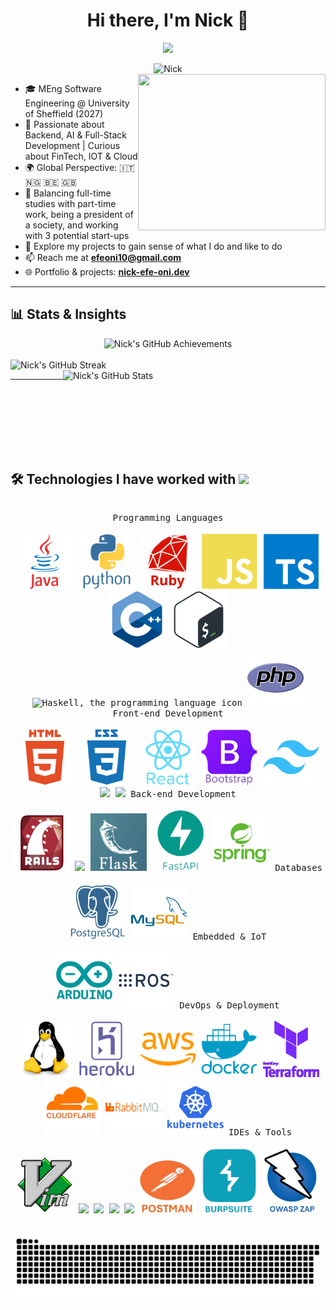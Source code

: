 <h1 align="center">Hi there, I'm Nick 👋</h1>

<p align='center'>
  <img src="https://readme-typing-svg.herokuapp.com?color=%2336BCF7&size=25&center=true&vCenter=true&width=783&height=75&lines=I'm+Nick+Efe+Oni,+a+Software+Engineering+Student++++;A+Full+Stack+Developer+and+an+Automation+Enthusiast;">
</p>
<div align='center'>
    <img src="https://komarev.com/ghpvc/?username=VictoriousWealth&label=PROFILE%20VIEWS&color=blue&style=flat?" alt="Nick" height=25px, width=190px />
  
</div>

<img align="right" src="https://media.giphy.com/media/QvpqTCiEcwtvx6wwJK/giphy.gif" width="300" height="250" frameBorder="0" class="giphy-embed" allowFullScreen />


<ul>
  <li>🎓 MEng Software Engineering @ University of Sheffield (2027)</li>
  <li>🔭 Passionate about Backend, AI & Full-Stack Development | Curious about FinTech, IOT & Cloud</li>
  <li>🌍 Global Perspective: 🇮🇹 🇳🇬 🇧🇪 🇬🇧</li>
  <li>💼 Balancing full-time studies with part-time work, being a president of a society, and working with 3 potential start-ups</li>
  <li>🚀 Explore my projects to gain sense of what I do and like to do</li>
  <li>📫 Reach me at <a href="mailto:efeoni10@gmail.com"><b>efeoni10@gmail.com</b></a></li>
  <li>🌐 Portfolio & projects: <a href="https://nick-efe-oni.dev" target="_blank"><b>nick-efe-oni.dev</b></a></li>
</ul>

---

## 📊 Stats & Insights


<div align="center">
  <img src="https://github-profile-summary-cards.vercel.app/api/cards/profile-details?username=VictoriousWealth&theme=tokyonight" alt="Nick's GitHub Achievements" />
</div>

<br>

<div>
  <img src="https://github-readme-streak-stats.herokuapp.com/?user=VictoriousWealth&theme=tokyonight" alt="Nick's GitHub Streak" width="450em" />
  <img align="right" src="https://github-readme-stats.vercel.app/api?username=VictoriousWealth&show_icons=true&theme=tokyonight" alt="Nick's GitHub Stats" width="420em" />
</div>


---


<br/><br/><br/><br/><br/><br/>

## 🛠️ Technologies I have worked with <img src="https://media2.giphy.com/media/QssGEmpkyEOhBCb7e1/giphy.gif?cid=ecf05e47a0n3gi1bfqntqmob8g9aid1oyj2wr3ds3mg700bl&rid=giphy.gif" width=32px>

<p style="display: inline-block; text-align: center;">
  
  <kbd>
    <kbd>Programming Languages</kbd>
    <br><br>
    <img title='Java' alt='Java, the programming language icon' width="90px" src="https://github.com/devicons/devicon/blob/v2.16.0/icons/java/java-original-wordmark.svg" />
    <img title='Python' alt='Python, the programming language icon' width="90px" src="https://github.com/devicons/devicon/blob/v2.16.0/icons/python/python-original-wordmark.svg" />
    <img title='Ruby' alt='Ruby, the programming language icon' width="90px" src="https://github.com/devicons/devicon/blob/v2.16.0/icons/ruby/ruby-plain-wordmark.svg" />
    <img title='JavaScript' alt='JavaScript, the programming language icon' width="90px" src="https://github.com/devicons/devicon/blob/v2.16.0/icons/javascript/javascript-plain.svg" />
    <img title='TypeScript' alt='TypeScript, the programming language icon' width="90px" src="https://github.com/devicons/devicon/blob/v2.16.0/icons/typescript/typescript-original.svg" />
    <img title='C++' alt='C++, the programming language icon' width="90px" src="https://github.com/devicons/devicon/blob/v2.16.0/icons/cplusplus/cplusplus-original.svg" />
    <img title='Bash' alt='Bash, the programming language icon' width="90px" src="https://github.com/devicons/devicon/blob/v2.16.0/icons/bash/bash-original.svg" />
    <img title='Haskell' alt='Haskell, the programming language icon' width="90px" src="https://cdn.jsdelivr.net/gh/devicons/devicon/icons/haskell/haskell-original.svg" />
    <img title='PHP' alt='PHP, the programming language icon' width="90px" src="https://github.com/devicons/devicon/blob/v2.16.0/icons/php/php-original.svg" />
  </kbd>
  
  <br>

  <kbd>
    <kbd>Front-end Development</kbd>
    <br><br>
    <img width="90px" src="https://github.com/devicons/devicon/blob/v2.16.0/icons/html5/html5-plain-wordmark.svg" />
    <img width="90px" src="https://github.com/devicons/devicon/blob/v2.16.0/icons/css3/css3-plain-wordmark.svg" />
    <img width="90px" src="https://github.com/devicons/devicon/blob/v2.16.0/icons/react/react-original-wordmark.svg" />
    <img width="90px" src="https://github.com/devicons/devicon/blob/v2.16.0/icons/bootstrap/bootstrap-original-wordmark.svg" />
    <img width="90px" src="https://github.com/devicons/devicon/blob/v2.16.0/icons/tailwindcss/tailwindcss-original.svg" />
    <img width="90px" src="https://cdn.jsdelivr.net/gh/devicons/devicon/icons/sass/sass-original.svg" />
    <img width="90px" src="https://cdn.jsdelivr.net/gh/devicons/devicon/icons/nextjs/nextjs-original.svg" />
  </kbd>

  <kbd>
    <kbd>Back-end Development</kbd>
    <br><br>
    <img width="90px" src="https://github.com/devicons/devicon/blob/v2.16.0/icons/rails/rails-original-wordmark.svg" />
    <img width="90px" src="https://miro.medium.com/v2/resize:fit:600/format:webp/1*NIAh2_nKxPwK3gq2Jgrcfw.png" />
    <img width="90px" src="https://github.com/VictoriousWealth/VictoriousWealth/blob/main/flask-icon-greenish" />
    <img width="90px" src="https://github.com/VictoriousWealth/VictoriousWealth/blob/main/fast-api-icon" />
    <img width="90px" src="https://github.com/devicons/devicon/blob/v2.16.0/icons/spring/spring-original-wordmark.svg" />
  </kbd>

  <kbd>
    <kbd>Databases</kbd>
    <br><br>
    <img width="90px" src="https://github.com/devicons/devicon/blob/v2.16.0/icons/postgresql/postgresql-plain-wordmark.svg" />
    <img width="90px" src="https://github.com/devicons/devicon/blob/v2.16.0/icons/mysql/mysql-original-wordmark.svg" />
  </kbd>

  <kbd>
    <kbd>Embedded & IoT</kbd>
    <br><br>
    <img width="90px" src="https://github.com/devicons/devicon/blob/v2.16.0/icons/arduino/arduino-original-wordmark.svg" />
    <img width="90px" src="https://github.com/devicons/devicon/blob/v2.16.0/icons/ros/ros-original-wordmark.svg" />
  </kbd>

  <kbd>
    <kbd>DevOps & Deployment</kbd>
    <br><br>
    <img width="90px" src="https://github.com/devicons/devicon/blob/v2.16.0/icons/linux/linux-original.svg" />
    <img width="90px" src="https://github.com/devicons/devicon/blob/v2.16.0/icons/heroku/heroku-original-wordmark.svg" />
    <img width="90px" src="https://github.com/devicons/devicon/blob/v2.16.0/icons/amazonwebservices/amazonwebservices-plain-wordmark.svg" />
    <img width="90px" src="https://github.com/devicons/devicon/blob/v2.16.0/icons/docker/docker-plain-wordmark.svg" />
    <img width="90px" src="https://github.com/VictoriousWealth/VictoriousWealth/blob/main/terraform-icon-purple" /> 
    <img width="90px" src="https://github.com/VictoriousWealth/VictoriousWealth/blob/main/cloudflare-icon.png" /> 
    <img width="90px" src="https://github.com/devicons/devicon/blob/v2.16.0/icons/rabbitmq/rabbitmq-original-wordmark.svg" /> 
    <img width="90px" src="https://github.com/devicons/devicon/blob/v2.16.0/icons/kubernetes/kubernetes-plain-wordmark.svg" /> 
  </kbd>
  
  

  <kbd>
    <kbd>IDEs & Tools</kbd>
    <br><br>
    <img width="90px" src="https://github.com/devicons/devicon/blob/v2.16.0/icons/vim/vim-original.svg" />
    <img width="90px" src="https://cdn.jsdelivr.net/gh/devicons/devicon/icons/vscode/vscode-original.svg" />
    <img width="90px" src="https://cdn.jsdelivr.net/gh/devicons/devicon/icons/intellij/intellij-original.svg" />
    <img width="90px" src="https://cdn.jsdelivr.net/gh/devicons/devicon/icons/pycharm/pycharm-original.svg" />
    <img width="90px" src="https://cdn.jsdelivr.net/gh/devicons/devicon/icons/eclipse/eclipse-original.svg" />
    <img width="90px" src="https://github.com/VictoriousWealth/VictoriousWealth/blob/main/postman-icon.png" />
    <img width="90px" src="https://github.com/VictoriousWealth/VictoriousWealth/blob/main/burpsuite-icon.png" />
    <img width="90px" src="https://github.com/VictoriousWealth/VictoriousWealth/blob/main/owasp-zap-icon.png" />
  </kbd>

</p>


![snake gif](https://github.com/TekyaygilFethi/TekyaygilFethi/blob/output/github-contribution-grid-snake.svg)










